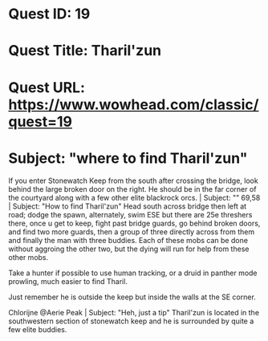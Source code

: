 # Quest ID: 19
# Quest Title: Tharil'zun
# Quest URL: https://www.wowhead.com/classic/quest=19
# Subject: "where to find Tharil'zun"
If you enter Stonewatch Keep from the south after crossing the bridge, look behind the large broken door on the right. He should be in the far corner of the courtyard along with a few other elite blackrock orcs. | Subject: "<Blank>"
69,58 | Subject: "How to find Tharil'zun"
Head south across bridge then left at road; dodge the spawn, alternately, swim ESE but there are 25e threshers there, once u get to keep, fight past bridge guards, go behind broken doors, and find two more guards, then a group of three directly across from them and finally the man with three buddies. Each of these mobs can be done without aggroing the other two, but the dying will run for help from these other mobs.

Take a hunter if possible to use human tracking, or a druid in panther mode prowling, much easier to find Tharil.

Just remember he is outside the keep but inside the walls at the SE corner.

Chlorijne @Aerie Peak | Subject: "Heh, just a tip"
Tharil'zun is located in the southwestern section of stonewatch keep and he is surrounded by quite a few elite buddies.